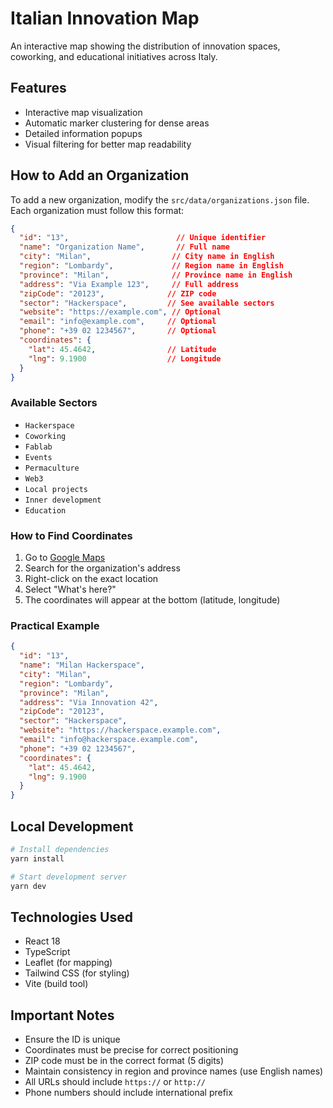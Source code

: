 # Italian Innovation Map

An interactive map showing the distribution of innovation spaces, coworking, and educational initiatives across Italy.

## Features
- Interactive map visualization
- Automatic marker clustering for dense areas
- Detailed information popups
- Visual filtering for better map readability

## How to Add an Organization

To add a new organization, modify the `src/data/organizations.json` file. Each organization must follow this format:

```json
{
  "id": "13",                        // Unique identifier
  "name": "Organization Name",       // Full name
  "city": "Milan",                  // City name in English
  "region": "Lombardy",             // Region name in English
  "province": "Milan",              // Province name in English
  "address": "Via Example 123",     // Full address
  "zipCode": "20123",              // ZIP code
  "sector": "Hackerspace",         // See available sectors
  "website": "https://example.com", // Optional
  "email": "info@example.com",     // Optional
  "phone": "+39 02 1234567",       // Optional
  "coordinates": {
    "lat": 45.4642,                // Latitude
    "lng": 9.1900                  // Longitude
  }
}
```

### Available Sectors
- `Hackerspace`
- `Coworking`
- `Fablab`
- `Events`
- `Permaculture`
- `Web3`
- `Local projects`
- `Inner development`
- `Education`

### How to Find Coordinates
1. Go to [Google Maps](https://www.google.com/maps)
2. Search for the organization's address
3. Right-click on the exact location
4. Select "What's here?"
5. The coordinates will appear at the bottom (latitude, longitude)

### Practical Example
```json
{
  "id": "13",
  "name": "Milan Hackerspace",
  "city": "Milan",
  "region": "Lombardy",
  "province": "Milan",
  "address": "Via Innovation 42",
  "zipCode": "20123",
  "sector": "Hackerspace",
  "website": "https://hackerspace.example.com",
  "email": "info@hackerspace.example.com",
  "phone": "+39 02 1234567",
  "coordinates": {
    "lat": 45.4642,
    "lng": 9.1900
  }
}
```

## Local Development

```bash
# Install dependencies
yarn install

# Start development server
yarn dev
```

## Technologies Used
- React 18
- TypeScript
- Leaflet (for mapping)
- Tailwind CSS (for styling)
- Vite (build tool)

## Important Notes
- Ensure the ID is unique
- Coordinates must be precise for correct positioning
- ZIP code must be in the correct format (5 digits)
- Maintain consistency in region and province names (use English names)
- All URLs should include `https://` or `http://`
- Phone numbers should include international prefix
